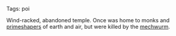 Tags: poi

Wind-racked, abandoned temple. Once was home to monks and [primeshapers](Primeshapers) of earth and air, but were killed by the [mechwurm](Mechwurm). 